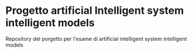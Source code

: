 # Progetto artificial Intelligent system intelligent models
 Repository del porgetto per l'esame di artificial intelligent system intelligent models

